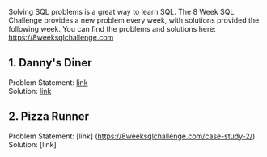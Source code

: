 Solving SQL problems is a great way to learn SQL. The 8 Week SQL Challenge provides a new problem every week, with solutions provided the following week. You can find the problems and solutions here: https://8weeksqlchallenge.com


## 1. Danny's Diner
Problem Statement: [link](https://8weeksqlchallenge.com/case-study-1/)
<br> Solution: [link](https://github.com/anushree22vrm/8WeekSQLChallenge/blob/main/DannysDinerCaseStudy.sql)

## 2. Pizza Runner
Problem Statement: [link] (https://8weeksqlchallenge.com/case-study-2/)
<br> Solution:  [link]
